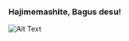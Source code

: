 ### Hajimemashite, Bagus desu!

![Alt Text](https://images6.alphacoders.com/701/thumb-1920-701084.png)
